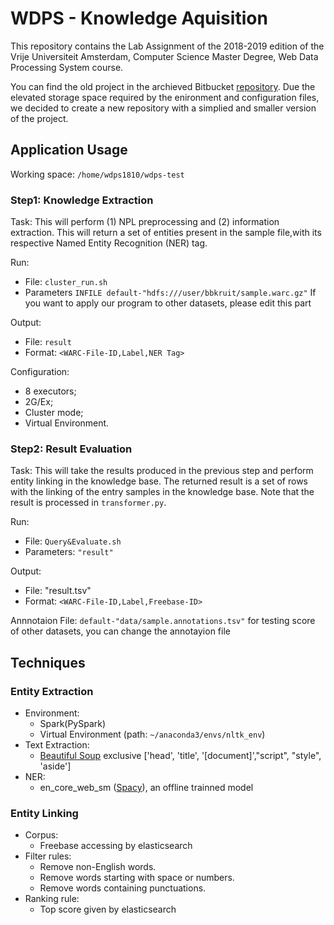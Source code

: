 # WDPS - Knowledge Aquisition

This repository contains the Lab Assignment of the 2018-2019 edition of the  Vrije Universiteit Amsterdam, Computer Science Master Degree, Web Data Processing System course.

You can find the old project in the archieved Bitbucket [repository](https://bitbucket.org/AzimAfroozeh/vuwebdata/). Due the elevated storage space required by the enironment and configuration files, we decided to create a new repository with a simplied and smaller version of the project.

## Application Usage

Working space: `/home/wdps1810/wdps-test`

### Step1: Knowledge Extraction

Task: This will perform (1) NPL preprocessing and (2) information extraction. This will return a set of entities present in the sample file,with its respective Named Entity Recognition (NER) tag.

Run:

- File: `cluster_run.sh`
- Parameters `INFILE default-"hdfs:///user/bbkruit/sample.warc.gz"` If you want to apply our program to other datasets, please edit this part

Output:

- File: `result`
- Format: `<WARC-File-ID,Label,NER Tag>`

Configuration:

- 8 executors;
- 2G/Ex;
- Cluster mode;
- Virtual Environment.

### Step2: Result Evaluation

Task: This will take the results produced in the previous step and perform entity linking in the knowledge base. The returned result is a set of rows with the linking of the entry samples in the knowledge base. Note that the result is processed in `transformer.py`.

Run:

- File: `Query&Evaluate.sh`
- Parameters: `"result"`

Output:

- File: "result.tsv"
- Format: `<WARC-File-ID,Label,Freebase-ID>`

Annnotaion File: `default-"data/sample.annotations.tsv"` for testing score of other datasets, you can change the annotayion file

## Techniques

### Entity Extraction

- Environment:
  - Spark(PySpark)
  - Virtual Environment (path: `~/anaconda3/envs/nltk_env`)
- Text Extraction: 
  - [Beautiful Soup](https://www.crummy.com/software/BeautifulSoup/bs4/doc/) exclusive ['head', 'title', '[document]',"script", "style", 'aside']
- NER:
  - en_core_web_sm ([Spacy](https://spacy.io/)), an offline trainned model

### Entity Linking

- Corpus:
  - Freebase accessing by elasticsearch
- Filter rules:
  - Remove non-English words.
  - Remove words starting with space or numbers.
  - Remove words containing punctuations.
- Ranking rule:
  - Top score given by elasticsearch
